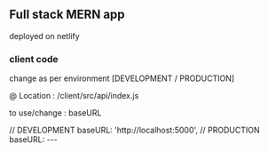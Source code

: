 ## Full stack MERN app

deployed on netlify

### client code

change as per environment [DEVELOPMENT / PRODUCTION]

@ Location : /client/src/api/index.js

to use/change : baseURL

// DEVELOPMENT
baseURL: 'http://localhost:5000',
// PRODUCTION
baseURL: ---
